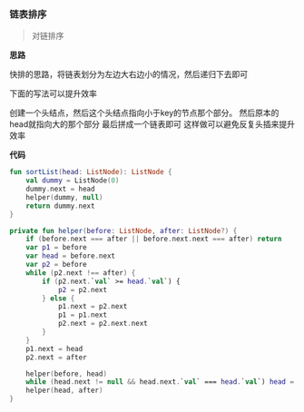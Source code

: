 ### 链表排序
> 对链排序

**思路**

快排的思路，将链表划分为左边大右边小的情况，然后递归下去即可

下面的写法可以提升效率

创建一个头结点，然后这个头结点指向小于key的节点那个部分。
然后原本的head就指向大的那个部分
最后拼成一个链表即可
这样做可以避免反复头插来提升效率

**代码**

```kotlin
fun sortList(head: ListNode): ListNode {
    val dummy = ListNode(0)
    dummy.next = head
    helper(dummy, null)
    return dummy.next
}

private fun helper(before: ListNode, after: ListNode?) {
    if (before.next === after || before.next.next === after) return
    var p1 = before
    var head = before.next
    var p2 = before
    while (p2.next !== after) {
        if (p2.next.`val` >= head.`val`) {
            p2 = p2.next
        } else {
            p1.next = p2.next
            p1 = p1.next
            p2.next = p2.next.next
        }
    }
    p1.next = head
    p2.next = after

    helper(before, head)
    while (head.next != null && head.next.`val` === head.`val`) head = head.next
    helper(head, after)
}
```
